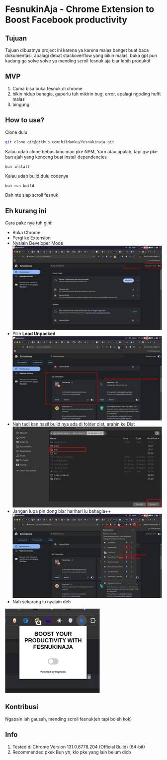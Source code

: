 # FesnukinAja - Chrome Extension to Boost Facebook productivity

## Tujuan

Tujuan dibuatnya project ini karena ya karena malas banget buat baca dokumentasi, apalagi debat stackoverflow yang bikin malas, buka gpt pun kadang ga solve solve ya mending scroll fesnuk aja biar lebih produktif

## MVP

1. Cuma bisa buka fesnuk di chrome
2. bikin hidup bahagia, gaperlu tuh mikirin bug, error, apalagi ngoding hufft malas
3. bingung

## How to use?

Clone dulu

```bash
git clone git@github.com:hildanku/fesnukinaja.git
```

Kalau udah clone bebas kmu mau pke NPM, Yarn atau apalah, tapi gw pke bun ajah yang kenceng buat install dependencies

```bash
bun install
```

Kalau udah build dulu codenya

```
bun run build
```

Dah nte siap scroll fesnuk

## Eh kurang ini

Cara pake nya tuh gini:

- Buka Chrome
- Pergi ke Extension
- Nyalain Developer Mode
  ![Alt Text](https://raw.githubusercontent.com/hildanku/fesnukinaja/refs/heads/main/docs/1-developer-mode.png)
- Pilih **Load Unpacked**
  ![Alt Text](https://raw.githubusercontent.com/hildanku/fesnukinaja/refs/heads/main/docs/2-installed.png)
- Nah tadi kan hasil build nya ada di folder dist, arahin ke Dist
  ![Alt Text](https://raw.githubusercontent.com/hildanku/fesnukinaja/refs/heads/main/docs/2-1-select-dist.png)
- Jangan lupa pin dong biar harihari lu bahagia++
  ![Alt Text](https://raw.githubusercontent.com/hildanku/fesnukinaja/refs/heads/main/docs/3-pin-extension.png)
- Nah sekarang lu nyalain deh

![Alt Text](https://raw.githubusercontent.com/hildanku/fesnukinaja/refs/heads/main/docs/4-on-off-switch.png)

## Kontribusi

Ngapain lah gausah, mending scroll fesnuk(eh tapi boleh kok)

## Info

1. Tested di Chrome Version 131.0.6778.204 (Official Build) (64-bit)
2. Recommended pkek Bun yh, klo pke yang lain belum dicb
